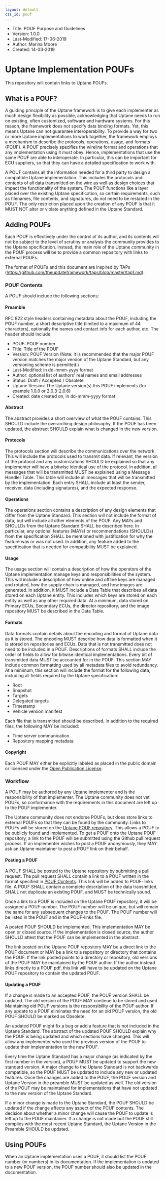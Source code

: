 ```yaml
---
layout: default
css_id: pouf
---
```

* Title: POUF Purpose and Guidelines
* Version: 1.0.0
* Last-Modified: 17-06-2019
* Author: Marina Moore
* Created: 14-03-2019

# Uptane Implementation POUFs

This repository will contain links to Uptane POUFs.

## What is a POUF?

A guiding principle of the Uptane framework is to give each implementer as much design flexibility as possible, acknowledging that Uptane needs to run on existing, often customized, software and hardware systems. For this reason, the framework does not specify data binding formats. Yet, this means Uptane can not guarantee interoperability. To provide a way for two or more Uptane implementations to work together, the framework employs a mechanism to describe the protocols, operations, usage, and formats (POUF). A POUF precisely specifies the wireline format and operations that any implementation using it must obey. Hence, implementations that use the same POUF are able to interoperate. In particular, this can be important for ECU suppliers, so that they can have a detailed specification to work with.

A POUF contains all the information needed for a third party to design a compatible Uptane implementation. This includes the protocols and contents of all data transmitted on the wire as well as design choices that impact the functionality of the system. The POUF functions like a layer placed over the existing Uptane specification, so certain requirements, such as filenames, file contents, and signatures, do not need to be restated in the POUF. The only restriction placed upon the creation of any POUF is that it MUST NOT alter or violate anything defined in the Uptane Standard.

## Adding POUFs

Each POUF is effectively under the control of its author, and its contents will not be subject to the level of scrutiny or analysis the community provides to the Uptane specification. Instead, the main role of the Uptane community in the POUF process will be to provide a common repository with links to external POUFs.

The format of POUFs and this document are inspired by TAPs (https://github.com/theupdateframework/taps/blob/master/tap1.md).

### POUF Contents

A POUF should include the following sections:

#### Preamble
RFC 822 style headers containing metadata about the POUF, including the POUF number, a short descriptive title (limited to a maximum of 44 characters), optionally the names and contact info for each author, etc. The header should include:
* POUF: POUF number
* Title: Title of the POUF
* Version: POUF Version (Note: It is recommended that the major POUF version matches the major version of the Uptane Standard, but any versioning scheme is permitted.)
* Last-Modified: in dd-mmm-yyyy format
* Author: optional list of authors' real names and email addresses
* Status: Draft / Accepted / Obsolete
* Uptane Version: The Uptane version(s) this POUF implements (for example 1.0.0 or 2.0.3-2.0.6)
* Created: date created on, in dd-mmm-yyyy format

#### Abstract
The abstract provides a short overview of what the POUF contains. This SHOULD include the overarching design philosophy. If the POUF has been updated, the abstract SHOULD explain what is changed in the new version.

#### Protocols
The protocols section will describe the communications over the network. This will include the protocols used to transmit data. If relevant, the version of the protocol and any customizations SHOULD be explained so that any implementer will have a bitwise identical use of the protocol. In addition, all messages that will be transmitted MUST be explained using a Message Handler Table. This table will include all messages that will be transmitted by the implementation. Each entry SHALL include at least the sender, receiver, data (including signatures), and the expected response.

#### Operations
The operations section contains a description of any design elements that differ from the Uptane Standard. This section will not include the format of data, but will include all other elements of the POUF. Any MAYs and SHOULDs from the Uptane Standard SHALL be described here. In particular, any optional features (MAYs) or recommendations (SHOULDs) from the specification SHALL be mentioned with justification for why the feature was or was not used. In addition, any feature added to the specification that is needed for compatibility MUST be explained.

#### Usage
The usage section will contain a description of how the operators of the Uptane implementation manage keys and responsibilities of the system. This will include a description of how online and offline keys are managed and rotated, how the supply chain is managed, and how images are generated. In addition, it MUST include a Data Table that describes all data stored on each Uptane entity. This includes which keys are stored on each entity as well as any other required data. At a minimum, data stored on Primary ECUs, Secondary ECUs, the director repository, and the image repository MUST be described in the Data Table.

#### Formats
Data formats contain details about the encoding and format of Uptane data as it is stored. The encoding MUST describe how data is formatted when it is stored on repositories and ECUs. Data that is not transmitted does not need to be included in a POUF. Descriptions of formats SHALL include the order of fields to allow for bitwise identical implementations. Every bit of transmitted data MUST be accounted for in the POUF. This section MAY include common formatting used by all metadata files to avoid redundancy. At a minimum, this section will include the format for the following data, including all fields required by the Uptane specification:
  * Root
  * Snapshot
  * Targets
  * Delegated targets
  * Timestamp
  * Vehicle version manifest

Each file that is transmitted should be described. In addition to the required files, the following MAY be included:
  * Time server communication
  * Repository mapping metadata

#### Copyright
Each POUF MAY either be explicitly labeled as placed in the public domain or licensed under the [Open Publication License](https://opencontent.org/openpub/).

### Workflow

A POUF may be authored by any Uptane implementer and is the responsibility of that implementer. The Uptane community does not vet POUFs, so conformance with the requirements in this document are left up to the POUF implementer.

The Uptane community does not endorse POUFs, but does store links to external POUFs so that they can be found by the community. Links to POUFs will be stored on the [Uptane POUF repository](https://github.com/uptane/POUFs). This allows a POUF to be publicly found and implemented. To get a POUF onto the Uptane POUF repository, a link to the POUF will be submitted using the Github pull request process. If an implementer wishes to post a POUF anonymously, they MAY ask an Uptane maintainer to post a POUF link on their behalf.

#### Posting a POUF

A POUF SHALL be posted to the Uptane repository by submitting a pull request. The pull request SHALL contain a link to a POUF written in the format specified in [POUF Contents](#pouf-contents). This link will be added to POUF-links file. A POUF SHALL contain a complete description of the data transmitted, SHALL not duplicate an existing POUF, and MUST be technically sound.

Once a link to a POUF is included on the Uptane POUF repository, it will be assigned a POUF number. The POUF number will be unique, but will remain the same for any subsequent changes to the POUF. The POUF number will be listed in the POUF and in the POUF-links file.

A posted POUF SHOULD be implemented. This implementation MAY be open or closed source. If the implementation is closed source, the author SHOULD attest that the POUF can be implemented in the abstract.

The link posted on the Uptane POUF repository MAY be a direct link to the POUF document or MAY be a link to a repository or directory that contains the POUF. If the link posted points to a directory or repository, old versions of the POUF MAY be maintained by the POUF author. If the author instead links directly to a POUF pdf, this link will have to be updated on the Uptane POUF repository to contain the updated POUF.

#### Updating a POUF

If a change is made to an accepted POUF, the POUF version SHALL be updated. The old version of the POUF MAY continue to be stored and used. Maintaining old POUF versions is the responsibility of the POUF author. If any update to a POUF eliminates the need for an old POUF version, the old POUF SHOULD be marked as Obsolete.

An updated POUF might fix a bug or add a feature that is not included in the Uptane Standard. The abstract of the updated POUF SHOULD explain why the POUF is being updated and which sections have changed. This will allow any implementer who used the previous version of the POUF to update their implementation to the new POUF.

Every time the Uptane Standard has a major change (as indicated by the first number in the version), a POUF MUST be updated to support the new standard version. A major change to the Uptane Standard is not backwards compatible, so the POUF MUST be updated to include any new or updated features. Once the changes are added to the POUF, the POUF version and Uptane Version in the preamble MUST be updated as well. The old version of the POUF may be maintained for implementations that have not updated to the new version of the Uptane Standard.

If a minor change is made to the Uptane Standard, the POUF SHOULD be updated if the change affects any aspect of the POUF contents. The decision about whether a minor change will cause the POUF to update is left up to the POUF maintainer. If a change is not made but the POUF still complies with the most recent Uptane Standard, the Uptane Version in the Preamble SHOULD be updated.

## Using POUFs

When an Uptane implementation uses a POUF, it should list the POUF number (or numbers) in its documentation. If the implementation is updated to a new POUF version, the POUF number should also be updated in the documentation.
